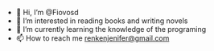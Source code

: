 - 👋 Hi, I’m @Fiovosd
- 👀 I’m interested in reading books and writing novels
- 🌱 I’m currently learning the knowledge of the programing
- 📫 How to reach me renkenjenifer@gmail.com


<!---
Fiovosd/Fiovosd is a ✨ special ✨ repository because its `README.md` (this file) appears on your GitHub profile.
You can click the Preview link to take a look at your changes.
--->
